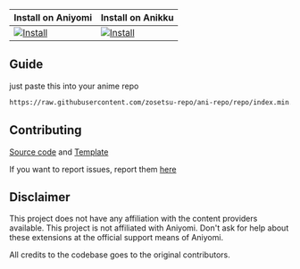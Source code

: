 | Install on Aniyomi | Install on Anikku |
|--------------------|-------------------|
| [![Install](https://img.shields.io/badge/Click%20here%20to%20install%20this%20repo-blue&style=flat)](https://intradeus.github.io/http-protocol-redirector/?r=aniyomi://add-repo?url=https://raw.githubusercontent.com/zosetsu-repo/ani-repo/repo/index.min.json) | [![Install](https://img.shields.io/badge/Click%20here%20to%20install%20repo-gray?style=flat&labelColor=red)](https://intradeus.github.io/http-protocol-redirector/?r=anikku://add-repo?url=https://raw.githubusercontent.com/zosetsu-repo/ani-repo/repo/index.min.json) |

## Guide

just paste this into your anime repo

```html
https://raw.githubusercontent.com/zosetsu-repo/ani-repo/repo/index.min.json
```

## Contributing

[Source code](https://github.com/zosetsu-repo/aniyomi-extensions) and [Template](https://github.com/zosetsu-repo/aniyomi-extensions/blob/master/CONTRIBUTING.md)

If you want to report issues, report them [here](https://github.com/zosetsu-repo/aniyomi-extensions/issues/new/choose)

## Disclaimer

This project does not have any affiliation with the content providers available.
This project is not affiliated with Aniyomi.
Don't ask for help about these extensions at the official support means of Aniyomi.

All credits to the codebase goes to the original contributors.
